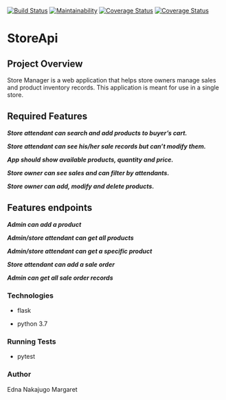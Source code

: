 [![Build Status](https://travis-ci.org/3Nakajugo/StoreApi.svg?branch=develop)](https://travis-ci.org/3Nakajugo/StoreApi)
[![Maintainability](https://api.codeclimate.com/v1/badges/b0bdf8b205bf61399081/maintainability)](https://codeclimate.com/github/3Nakajugo/StoreApi/maintainability)
[![Coverage Status](https://coveralls.io/repos/github/3Nakajugo/StoreApi/badge.svg?branch=develop)](https://coveralls.io/github/3Nakajugo/StoreApi?branch=develop)
[![Coverage Status](https://coveralls.io/repos/github/3Nakajugo/StoreApi/badge.svg?branch=develop)](https://coveralls.io/github/3Nakajugo/StoreApi?branch=develop)
# StoreApi
## Project Overview
Store Manager is a web application that helps store owners manage sales and product inventory records. This application is meant for use in a single store.

## Required Features
  
***Store attendant can search and add products to buyer’s cart.***

***Store attendant can see his/her sale records but can’t modify them.***

***App should show available products, quantity and price.***

***Store owner can see sales and can filter by attendants.***

***Store owner can add, modify and delete products.***

##  Features endpoints

***Admin can add a product***

***Admin/store attendant can get all products***

***Admin/store attendant can get a specific product***

***Store attendant can add a sale order***

***Admin can get all sale order records***

### Technologies
* flask

* python 3.7

### Running Tests

* pytest

### Author

Edna Nakajugo Margaret



